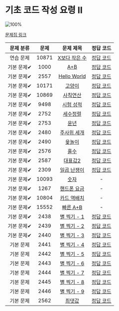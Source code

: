 # 기초 코드 작성 요령 II

![100%](https://progress-bar.dev/23/?scale=27&title=progress&width=500&color=babaca&suffix=/27)

[문제집 링크](https://www.acmicpc.net/workbook/view/7306)

| 문제 분류 | 문제 | 문제 제목 | 정답 코드 |
| :--: | :--: | :--: | :--: |
| 연습 문제 | 10871 | [X보다 작은 수](https://www.acmicpc.net/problem/10871) | [정답 코드](0x02/10871.swift) |
| 기본 문제✔ | 1000 | [A+B](https://www.acmicpc.net/problem/1000) | [정답 코드](0x02/1000.swift) |
| 기본 문제✔ | 2557 | [Hello World](https://www.acmicpc.net/problem/2557) | [정답 코드](0x02/2557.swift) |
| 기본 문제✔ | 10171 | [고양이](https://www.acmicpc.net/problem/10171) | [정답 코드](0x02/10171.swift) |
| 기본 문제✔ | 10869 | [사칙연산](https://www.acmicpc.net/problem/10869) | [정답 코드](0x02/10869.swift) |
| 기본 문제✔ | 9498 | [시험 성적](https://www.acmicpc.net/problem/9498) | [정답 코드](0x02/9498.swift) |
| 기본 문제✔ | 2752 | [세수정렬](https://www.acmicpc.net/problem/2752) | [정답 코드](0x02/2752.swift) |
| 기본 문제✔ | 2753 | [윤년](https://www.acmicpc.net/problem/2753) | [정답 코드](0x02/2753.swift) |
| 기본 문제✔ | 2480 | [주사위 세개](https://www.acmicpc.net/problem/2480) | [정답 코드](0x02/2480.swift) |
| 기본 문제✔ | 2490 | [윷놀이](https://www.acmicpc.net/problem/2490) | [정답 코드](0x02/2490.swift) |
| 기본 문제✔ | 2576 | [홀수](https://www.acmicpc.net/problem/2576) | [정답 코드](0x02/2576.swift) |
| 기본 문제✔ | 2587 | [대표값2](https://www.acmicpc.net/problem/2587) | [정답 코드](0x02/2587.swift) |
| 기본 문제✔ | 2309 | [일곱 난쟁이](https://www.acmicpc.net/problem/2309) | [정답 코드](0x02/2309.swift) |
| 기본 문제✔ | 10093 | [숫자](https://www.acmicpc.net/problem/10093) | - |
| 기본 문제✔ | 1267 | [핸드폰 요금](https://www.acmicpc.net/problem/1267) | - |
| 기본 문제✔ | 10804 | [카드 역배치](https://www.acmicpc.net/problem/10804) | - |
| 기본 문제✔ | 15552 | [빠른 A+B](https://www.acmicpc.net/problem/15552) | - |
| 기본 문제✔ | 2438 | [별 찍기 - 1](https://www.acmicpc.net/problem/2438) | [정답 코드](0x02/2438.swift) |
| 기본 문제✔ | 2439 | [별 찍기 - 2](https://www.acmicpc.net/problem/2439) | [정답 코드](0x02/2439.swift) |
| 기본 문제✔ | 2440 | [별 찍기 - 3](https://www.acmicpc.net/problem/2440) | [정답 코드](0x02/2440.swift) |
| 기본 문제 | 2441 | [별 찍기 - 4](https://www.acmicpc.net/problem/2441) | [정답 코드](0x02/2441.swift) |
| 기본 문제 | 2442 | [별 찍기 - 5](https://www.acmicpc.net/problem/2442) | [정답 코드](0x02/2442.swift) |
| 기본 문제 | 2443 | [별 찍기 - 6](https://www.acmicpc.net/problem/2443) | [정답 코드](0x02/2443.swift) |
| 기본 문제 | 2444 | [별 찍기 - 7](https://www.acmicpc.net/problem/2444) | [정답 코드](0x02/2444.swift) |
| 기본 문제 | 2445 | [별 찍기 - 8](https://www.acmicpc.net/problem/2445) | [정답 코드](0x02/2445.swift) |
| 기본 문제 | 2446 | [별 찍기 - 9](https://www.acmicpc.net/problem/2446) | [정답 코드](0x02/2446.swift) |
| 기본 문제 | 2562 | [최댓값](https://www.acmicpc.net/problem/2562) | [정답 코드](0x02/2562.swift) |
